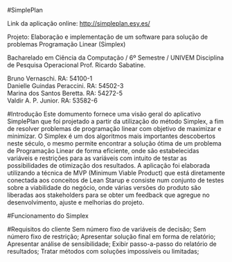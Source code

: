 #SimplePlan

Link da aplicação online: http://simpleplan.esy.es/ 

Projeto: Elaboração e implementação de um software para solução de problemas  Programação Linear (Simplex)

Bacharelado em Ciência da Computação / 6º Semestre / UNIVEM 
Disciplina de Pesquisa Operacional
Prof. Ricardo Sabatine.

Bruno Vernaschi.                     RA: 54100-1<br/>
Danielle Guindas Peraccini.        	RA: 54502-3<br/>
Marina dos Santos Beretta.           RA: 54272-5<br/>
Valdir A. P. Junior.                 RA: 53582-6<br/>

#Introdução
Este domumento fornece uma visão geral do aplicativo SimplePlan que foi projetado a partir da utilização do método Simplex, a fim de resolver problemas de programação linear com objetivo de maximizar e minimizar.
O Simplex é um dos algoritmos mais importantes descobertos neste século, o mesmo permite encontrar a solução ótima de um problema de Programação Linear de forma eficiente, onde são estabelecidas variáveis e restrições para as variáveis com intuito de testar as possibilidades de otimização dos resultados.
A aplicação foi elaborada utilizando a técnica de MVP  (Minimum Viable Product) que está diretamente conectada aos conceitos de Lean Starup e consiste num conjunto de testes sobre a viabilidade do negócio, onde várias versões do produto são liberadas aos stakeholders para se obter um feedback que agregue no desenvolvimento, ajuste e melhorias do projeto.

#Funcionamento do Simplex

#Requisitos do cliente
Sem número fixo de variáveis de decisão;
Sem número fixo de restrição;
Apresentar solução final em forma de relatório;
Apresentar análise de sensibilidade;
Exibir passo-a-passo do relatório de resultados;
Tratar métodos com soluções impossíveis ou limitadas;



